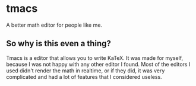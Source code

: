 # tmacs
A better math editor for people like me.  
## So why is this even a thing?
Tmacs is a editor that allows you to write KaTeX. It was made for myself, because I was not happy with any other editor I found. 
Most of the editors I used didn't render the math in realtime, or if they did, it was very complicated and had a lot of features that I considered useless.
